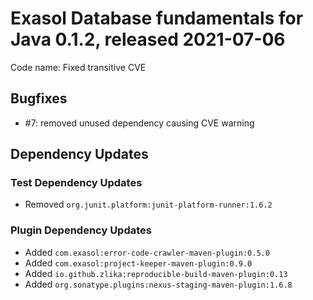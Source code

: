 # Exasol Database fundamentals for Java 0.1.2, released 2021-07-06

Code name: Fixed transitive CVE

## Bugfixes

* #7: removed unused dependency causing CVE warning

## Dependency Updates

### Test Dependency Updates

* Removed `org.junit.platform:junit-platform-runner:1.6.2`

### Plugin Dependency Updates

* Added `com.exasol:error-code-crawler-maven-plugin:0.5.0`
* Added `com.exasol:project-keeper-maven-plugin:0.9.0`
* Added `io.github.zlika:reproducible-build-maven-plugin:0.13`
* Added `org.sonatype.plugins:nexus-staging-maven-plugin:1.6.8`
